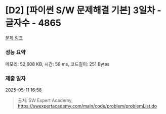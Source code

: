# [D2] [파이썬 S/W 문제해결 기본] 3일차 - 글자수 - 4865 

[문제 링크](https://swexpertacademy.com/main/code/problem/problemDetail.do?contestProbId=AWTQSs6qQL0DFAVT) 

### 성능 요약

메모리: 52,608 KB, 시간: 59 ms, 코드길이: 251 Bytes

### 제출 일자

2025-05-11 16:58



> 출처: SW Expert Academy, https://swexpertacademy.com/main/code/problem/problemList.do